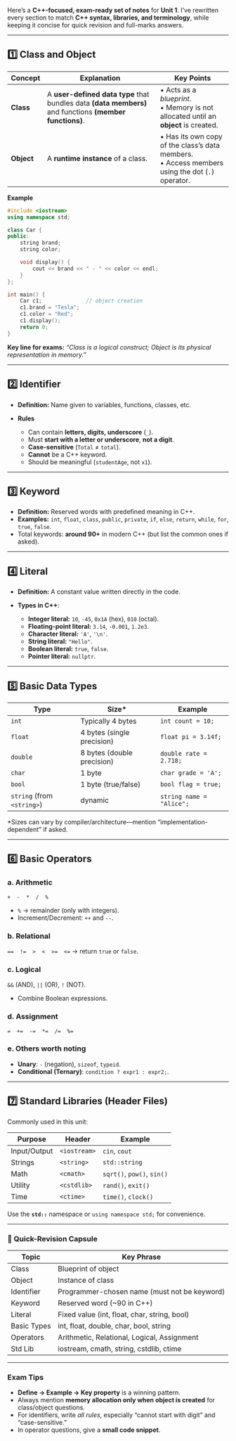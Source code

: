 Here’s a **C++-focused, exam-ready set of notes** for **Unit 1**.
I’ve rewritten every section to match **C++ syntax, libraries, and terminology**, while keeping it concise for quick revision and full-marks answers.

---

## 1️⃣  Class and Object

| Concept    | Explanation                                                                                             | Key Points                                                                                        |
| ---------- | ------------------------------------------------------------------------------------------------------- | ------------------------------------------------------------------------------------------------- |
| **Class**  | A **user-defined data type** that bundles data **(data members)** and functions **(member functions)**. | • Acts as a *blueprint*.<br>• Memory is not allocated until an **object** is created.             |
| **Object** | A **runtime instance** of a class.                                                                      | • Has its own copy of the class’s data members.<br>• Access members using the dot (`.`) operator. |

**Example**

```cpp
#include <iostream>
using namespace std;

class Car {
public:
    string brand;
    string color;

    void display() {
        cout << brand << " - " << color << endl;
    }
};

int main() {
    Car c1;              // object creation
    c1.brand = "Tesla";
    c1.color = "Red";
    c1.display();
    return 0;
}
```

**Key line for exams:** *“Class is a logical construct; Object is its physical representation in memory.”*

---

## 2️⃣  Identifier

* **Definition:** Name given to variables, functions, classes, etc.
* **Rules**

  * Can contain **letters, digits, underscore** (`_`).
  * Must **start with a letter or underscore**, **not a digit**.
  * **Case-sensitive** (`Total` ≠ `total`).
  * **Cannot** be a C++ keyword.
  * Should be meaningful (`studentAge`, not `x1`).

---

## 3️⃣  Keyword

* **Definition:** Reserved words with predefined meaning in C++.
* **Examples:**
  `int`, `float`, `class`, `public`, `private`, `if`, `else`, `return`, `while`, `for`, `true`, `false`.
* Total keywords: **around 90+** in modern C++ (but list the common ones if asked).

---

## 4️⃣  Literal

* **Definition:** A constant value written directly in the code.
* **Types in C++**:

  * **Integer literal:** `10`, `-45`, `0x1A` (hex), `010` (octal).
  * **Floating-point literal:** `3.14`, `-0.001`, `1.2e3`.
  * **Character literal:** `'A'`, `'\n'`.
  * **String literal:** `"Hello"`.
  * **Boolean literal:** `true`, `false`.
  * **Pointer literal:** `nullptr`.

---

## 5️⃣  Basic Data Types

| Type                       | Size\*                     | Example                  |
| -------------------------- | -------------------------- | ------------------------ |
| `int`                      | Typically 4 bytes          | `int count = 10;`        |
| `float`                    | 4 bytes (single precision) | `float pi = 3.14f;`      |
| `double`                   | 8 bytes (double precision) | `double rate = 2.718;`   |
| `char`                     | 1 byte                     | `char grade = 'A';`      |
| `bool`                     | 1 byte (true/false)        | `bool flag = true;`      |
| `string` (from `<string>`) | dynamic                    | `string name = "Alice";` |

\*Sizes can vary by compiler/architecture—mention “implementation-dependent” if asked.

---

## 6️⃣  Basic Operators

### a. Arithmetic

`+  -  *  /  %`

* `%` → remainder (only with integers).
* Increment/Decrement: `++` and `--`.

### b. Relational

`==  !=  >  <  >=  <=` → return `true` or `false`.

### c. Logical

`&&` (AND), `||` (OR), `!` (NOT).

* Combine Boolean expressions.

### d. Assignment

`=  +=  -=  *=  /=  %=`

### e. Others worth noting

* **Unary**: `-` (negation), `sizeof`, `typeid`.
* **Conditional (Ternary)**: `condition ? expr1 : expr2;`.

---

## 7️⃣  Standard Libraries (Header Files)

Commonly used in this unit:

| Purpose      | Header       | Example                    |
| ------------ | ------------ | -------------------------- |
| Input/Output | `<iostream>` | `cin`, `cout`              |
| Strings      | `<string>`   | `std::string`              |
| Math         | `<cmath>`    | `sqrt()`, `pow()`, `sin()` |
| Utility      | `<cstdlib>`  | `rand()`, `exit()`         |
| Time         | `<ctime>`    | `time()`, `clock()`        |

Use the **`std::`** namespace or `using namespace std;` for convenience.

---

### 🔑 Quick-Revision Capsule

| Topic       | Key Phrase                                   |
| ----------- | -------------------------------------------- |
| Class       | Blueprint of object                          |
| Object      | Instance of class                            |
| Identifier  | Programmer-chosen name (must not be keyword) |
| Keyword     | Reserved word (\~90 in C++)                  |
| Literal     | Fixed value (int, float, char, string, bool) |
| Basic Types | int, float, double, char, bool, string       |
| Operators   | Arithmetic, Relational, Logical, Assignment  |
| Std Lib     | iostream, cmath, string, cstdlib, ctime      |

---

### Exam Tips

* **Define → Example → Key property** is a winning pattern.
* Always mention **memory allocation only when object is created** for class/object questions.
* For identifiers, write *all rules*, especially “cannot start with digit” and “case-sensitive.”
* In operator questions, give a **small code snippet**.
